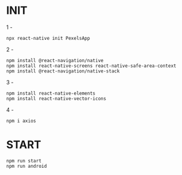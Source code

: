 # INIT
1 - 
```
npx react-native init PexelsApp
```
2 -
``` 
npm install @react-navigation/native ​
npm install react-native-screens react-native-safe-area-context
npm install @react-navigation/native-stack
```
3 -
```
npm install react-native-elements
npm install react-native-vector-icons
```
4 -
``` 
npm i axios
```



# START
```
npm run start
npm run android
```